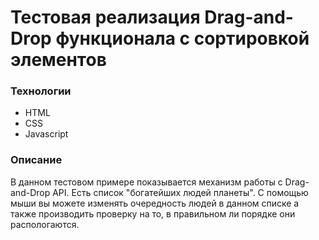 # Тестовая реализация Drag-and-Drop функционала с сортировкой элементов

### Технологии
* HTML
* CSS
* Javascript

### Описание

В данном тестовом примере показывается механизм работы с Drag-and-Drop API. Есть список "богатейших людей планеты". С помощью мыши вы можете изменять очередность людей в данном списке а также производить проверку на то, в правильном ли порядке они распологаются.